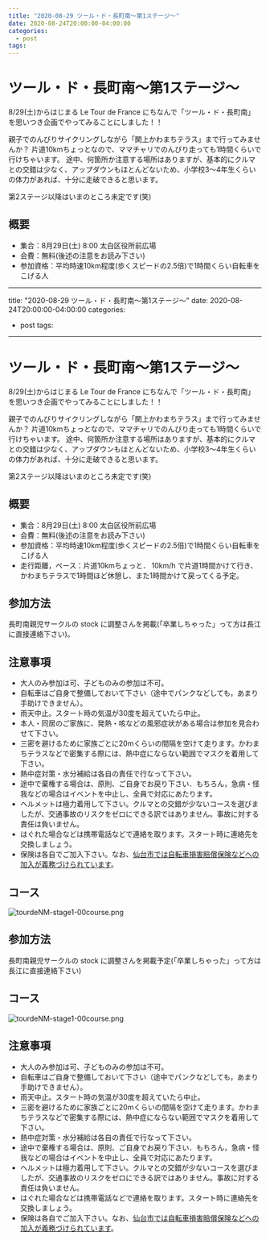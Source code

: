```yaml
---
title: "2020-08-29 ツール・ド・長町南〜第1ステージ〜"
date: 2020-08-24T20:00:00-04:00:00
categories:
  - post
tags:
---
```

# ツール・ド・長町南〜第1ステージ〜
8/29(土)からはじまる Le Tour de France にちなんで「ツール・ド・長町南」を思いつき企画でやってみることにしました！！

親子でのんびりサイクリングしながら「閖上かわまちテラス」まで行ってみませんか？
片道10kmちょっとなので、ママチャリでのんびり走っても1時間くらいで行けちゃいます。
途中、何箇所か注意する場所はありますが、基本的にクルマとの交錯は少なく、アップダウンもほとんどないため、小学校3〜4年生くらいの体力があれば、十分に走破できると思います。

第2ステージ以降はいまのところ未定です(笑)

## 概要
- 集合：8月29日(土) 8:00 太白区役所前広場
- 会費：無料(後述の注意をお読み下さい)
- 参加資格：平均時速10km程度(歩くスピードの2.5倍)で1時間くらい自転車をこげる人
---
title: "2020-08-29 ツール・ド・長町南〜第1ステージ〜"
date: 2020-08-24T20:00:00-04:00:00
categories:
  - post
tags:
---
# ツール・ド・長町南〜第1ステージ〜
8/29(土)からはじまる Le Tour de France にちなんで「ツール・ド・長町南」を思いつき企画でやってみることにしました！！

親子でのんびりサイクリングしながら「閖上かわまちテラス」まで行ってみませんか？
片道10kmちょっとなので、ママチャリでのんびり走っても1時間くらいで行けちゃいます。
途中、何箇所か注意する場所はありますが、基本的にクルマとの交錯は少なく、アップダウンもほとんどないため、小学校3〜4年生くらいの体力があれば、十分に走破できると思います。

第2ステージ以降はいまのところ未定です(笑)

## 概要
- 集合：8月29日(土) 8:00 太白区役所前広場
- 会費：無料(後述の注意をお読み下さい)
- 参加資格：平均時速10km程度(歩くスピードの2.5倍)で1時間くらい自転車をこげる人
- 走行距離，ペース：片道10kmちょっと． 10km/h で片道1時間かけて行き、かわまちテラスで1時間ほど休憩し、また1時間かけて戻ってくる予定。

## 参加方法
長町南親児サークルの stock に調整さんを掲載(「卒業しちゃった」って方は長江に直接連絡下さい)。

## 注意事項
- 大人のみ参加は可、子どものみの参加は不可。
- 自転車はご自身で整備しておいて下さい（途中でパンクなどしても，あまり手助けできません）。
- 雨天中止。スタート時の気温が30度を超えていたら中止。
- 本人・同居のご家族に、発熱・咳などの風邪症状がある場合は参加を見合わせて下さい。
- 三密を避けるために家族ごとに20mくらいの間隔を空けて走ります。かわまちテラスなどで密集する際には、熱中症にならない範囲でマスクを着用して下さい。
- 熱中症対策・水分補給は各自の責任で行なって下さい。
- 途中で棄権する場合は、原則、ご自身でお戻り下さい．もちろん，急病・怪我などの場合はイベントを中止し、全員で対応にあたります。
- ヘルメットは極力着用して下さい。クルマとの交錯が少ないコースを選びましたが、交通事故のリスクをゼロにできる訳ではありません。事故に対する責任は負いません。
- はぐれた場合などは携帯電話などで連絡を取ります。スタート時に連絡先を交換しましょう。
- 保険は各自でご加入下さい。なお、[仙台市では自転車損害賠償保険などへの加入が義務づけられています](https://www.city.sendai.jp/jitensha/hoken.html)。

## コース
![tourdeNM-stage1-00course.png](/act2020/assets/images/tourdeNM-stage1-00course.png)



## 参加方法
長町南親児サークルの stock に調整さんを掲載予定(「卒業しちゃった」って方は長江に直接連絡下さい)

## コース
![tourdeNM-stage1-00course.png](/act2020/assets/images/tourdeNM-stage1-00course.png)

## 注意事項
- 大人のみ参加は可、子どものみの参加は不可。
- 自転車はご自身で整備しておいて下さい（途中でパンクなどしても，あまり手助けできません）。
- 雨天中止。スタート時の気温が30度を超えていたら中止。
- 三密を避けるために家族ごとに20mくらいの間隔を空けて走ります。かわまちテラスなどで密集する際には、熱中症にならない範囲でマスクを着用して下さい。
- 熱中症対策・水分補給は各自の責任で行なって下さい。
- 途中で棄権する場合は、原則、ご自身でお戻り下さい．もちろん，急病・怪我などの場合はイベントを中止し、全員で対応にあたります。
- ヘルメットは極力着用して下さい。クルマとの交錯が少ないコースを選びましたが、交通事故のリスクをゼロにできる訳ではありません。事故に対する責任は負いません。
- はぐれた場合などは携帯電話などで連絡を取ります。スタート時に連絡先を交換しましょう。
- 保険は各自でご加入下さい。なお、[仙台市では自転車損害賠償保険などへの加入が義務づけられています](https://www.city.sendai.jp/jitensha/hoken.html)。
